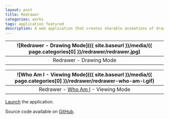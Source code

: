 ```yaml
---
layout: post
title: Redrawer
categories: works
tags: application featured
description: A web application that creates sharable animations of drawing processes.
---
```


![Redrawer - Drawing Mode]({{ site.baseurl }}/media/{{ page.categories[0] }}/redrawer/redrawer.jpg) |
:----------: |
Redrawer - Drawing Mode |

![Who Am I - Viewing Mode]({{ site.baseurl }}/media/{{ page.categories[0] }}/redrawer/redrawer-who-am-i.gif) |
:----------: |
Redrawer - [Who Am I](http://jackbdu.com/redrawer/drawings/?-L2IyGDdmE1TaYKE2Mq8) - Viewing Mode |

[Launch](http://jackbdu.com/redrawer) the application.

Source code available on [GitHub](https://github.com/JackBDu/redrawer).
